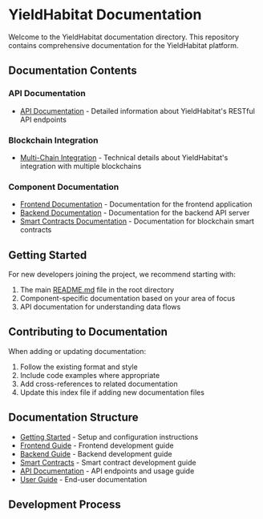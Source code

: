 # YieldHabitat Documentation

Welcome to the YieldHabitat documentation directory. This repository contains comprehensive documentation for the YieldHabitat platform.

## Documentation Contents

### API Documentation
- [API Documentation](./api.md) - Detailed information about YieldHabitat's RESTful API endpoints

### Blockchain Integration
- [Multi-Chain Integration](./blockchain-integration.md) - Technical details about YieldHabitat's integration with multiple blockchains

### Component Documentation
- [Frontend Documentation](../frontend/README.md) - Documentation for the frontend application
- [Backend Documentation](../backend/README.md) - Documentation for the backend API server
- [Smart Contracts Documentation](../contracts/README.md) - Documentation for blockchain smart contracts

## Getting Started

For new developers joining the project, we recommend starting with:
1. The main [README.md](../README.md) file in the root directory
2. Component-specific documentation based on your area of focus
3. API documentation for understanding data flows

## Contributing to Documentation

When adding or updating documentation:
1. Follow the existing format and style
2. Include code examples where appropriate
3. Add cross-references to related documentation
4. Update this index file if adding new documentation files

## Documentation Structure

- [Getting Started](./getting-started.md) - Setup and configuration instructions
- [Frontend Guide](./frontend/README.md) - Frontend development guide
- [Backend Guide](./backend/README.md) - Backend development guide
- [Smart Contracts](./contracts/README.md) - Smart contract development guide
- [API Documentation](./api/README.md) - API endpoints and usage guide
- [User Guide](./user-guide.md) - End-user documentation

## Development Process 